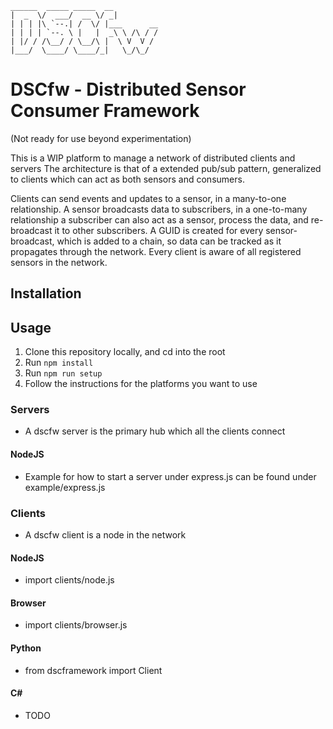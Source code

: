 ```
______  _____ _____  __          
|  _  \/  ___/  __ \/ _|         
| | | |\ `--.| /  \/ |___      __
| | | | `--. \ |   |  _\ \ /\ / /
| |/ / /\__/ / \__/\ |  \ V  V /
|___/  \____/ \____/_|   \_/\_/  

```

# DSCfw - Distributed Sensor Consumer Framework
(Not ready for use beyond experimentation)

This is a WIP platform to manage a network of distributed clients and servers
The architecture is that of a extended pub/sub pattern, generalized to clients which can act as both sensors and consumers.

Clients can send events and updates to a sensor, in a many-to-one relationship.
A sensor broadcasts data to subscribers, in a one-to-many relationship
a subscriber can also act as a sensor, process the data, and re-broadcast it to other subscribers.
A GUID is created for every sensor-broadcast, which is added to a chain, so data can be tracked as it propagates through the network.
Every client is aware of all registered sensors in the network.

## Installation

## Usage
1. Clone this repository locally, and cd into the root
2. Run `npm install`
3. Run `npm run setup`
4. Follow the instructions for the platforms you want to use

### Servers
* A dscfw server is the primary hub which all the clients connect

#### NodeJS
* Example for how to start a server under express.js can be found under example/express.js

### Clients
* A dscfw client is a node in the network

#### NodeJS
* import clients/node.js

#### Browser
* import clients/browser.js

#### Python
* from dscframework import Client

#### C#
* TODO
